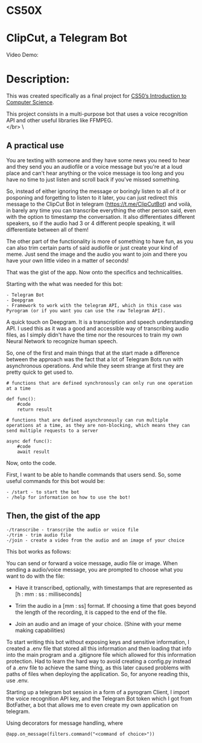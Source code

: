 # CS50X
# **ClipCut, a Telegram Bot**
Video Demo:

# **Description**:
This was created specifically as a final project for [CS50’s Introduction to Computer Science](https://cs50.harvard.edu/x/2022/). 

This project consists in a multi-purpose bot that uses a voice recognition API and other useful libraries like FFMPEG. 
<br>\</br>
\
## **A practical use**

You are texting with someone and they have some news you need to hear and they send you an audiofile or a voice message but you're at a loud place and can't hear anything or the voice message is too long and you have no time to just listen and scroll back if you've missed something. 

So, instead of either ignoring the message or boringly listen to all of it or posponing and forgetting to listen to it later, you can just redirect this message to the ClipCut Bot in telegram (https://t.me/ClipCutBot) and voilà, in barely any time you can transcribe everything the other person said, even with the option to timestamp the conversation. It also differentiates different speakers, so if the audio had 3 or 4 different people speaking, it will differentiate between all of them!

The other part of the functionality is more of something to have fun, as you can also trim certain parts of said audiofile or just create your kind of meme. Just send the image and the audio you want to join and there you have your own little video in a matter of seconds!

That was the gist of the app. Now onto the specifics and technicalities.

Starting with the what was needed for this bot:

    - Telegram Bot
    - Deepgram
    - Framework to work with the telegram API, which in this case was Pyrogram (or if you want you can use the raw Telegram API).

A quick touch on Deepgram. It is a transcription and speech understanding API. I used this as it was a good and accessible way of transcribing audio files, as I simply didn't have the time nor the resources to train my own Neural Network to recognize human speech.

So, one of the first and main things that at the start made a difference between the approach was the fact that a lot of Telegram Bots run with asynchronous operations. And while they seem strange at first they are pretty quick to get used to.

```
# functions that are defined synchronously can only run one operation at a time 

def func():
    #code
    return result
```

```
# functions that are defined asynchronously can run multiple operations at a time, as they are non-blocking, which means they can send multiple requests to a server

async def func():
    #code
    await result
```

Now, onto the code.

First, I want to be able to handle commands that users send. So, some useful commands for this bot would be:


    - /start - to start the bot
    - /help for information on how to use the bot!


## **Then, the gist of the app**

    -/transcribe - transcribe the audio or voice file
    -/trim - trim audio file
    -/join - create a video from the audio and an image of your choice


This bot works as follows:

You can send or forward a voice message, audio file or image.
When sending a audio/voice message, you are prompted to choose what you want to do with the file:

- Have it transcribed, optionally, with timestamps that are represented as [h : mm : ss : milliseconds]

- Trim the audio in a [mm : ss] format. If choosing a time that goes beyond the length of the recording, it is capped to the end of the file. 

- Join an audio and an image of your choice. (Shine with your meme making capabilities)


To start writing this bot without exposing keys and sensitive information, I created a .env file that stored all this information and then loading that info into the main program and a .gitignore file which allowed for this information protection. Had to learn the hard way to avoid creating a config.py instead of a .env file to achieve the same thing, as this later caused problems with paths of files when deploying the application. So, for anyone reading this, use .env.

Starting up a telegram bot session in a form of a pyrogram Client, I import the voice recognition API key, and the Telegram Bot token which I got from BotFather, a bot that allows me to even create my own application on telegram.

Using decorators for message handling, where 

```
@app.on_message(filters.command("<command of choice>"))
```